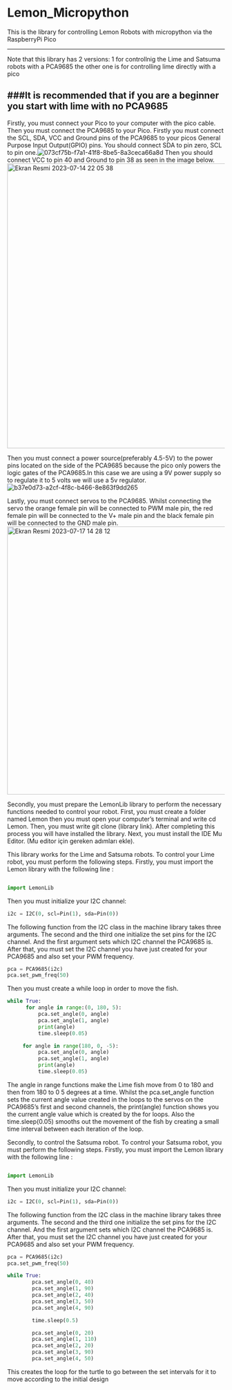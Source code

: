 # Lemon_Micropython
This is the library for controlling Lemon Robots with micropython via the RaspberryPi Pico

------------------------------
Note that this library has 2 versions: 1 for controllnig the Lime and Satsuma robots with a PCA9685 the other one is for controlling lime directly with a pico

###It is recommended that if you are a beginner you start with lime with no PCA9685
------------------------------
Firstly, you must connect your Pico to your computer with the pico cable. Then you must connect the PCA9685 to your Pico. Firstly you must connect the SCL, SDA, VCC and Ground pins of the PCA9685 to your picos General Purpose Input Output(GPIO) pins. You should connect SDA to pin zero, SCL to pin one.![073cf75b-f7a1-41f8-8be5-8a3ceca66a8d](https://github.com/HisarCS/Lemon_Micropython/assets/120194760/a306004c-99e0-4492-924a-61f84acff67c) Then you should connect VCC to pin 40 and Ground to pin 38 as seen in the image below. <img width="659" alt="Ekran Resmi 2023-07-14 22 05 38" src="https://github.com/HisarCS/Lemon_Micropython/assets/66021457/c94857f9-6346-425e-9317-646f2ec98a96">

Then you must connect a power source(preferably 4.5-5V) to the power pins located on the side of the PCA9685 because the pico only powers the logic gates of the PCA9685.In this case we are using a 9V power supply so to regulate it to 5 volts we will use a 5v regulator.
![b37e0d73-a2cf-4f8c-b466-8e863f9dd265](https://github.com/HisarCS/Lemon_Micropython/assets/120194760/3c28182c-8ede-4216-95c7-40cf21b59ac7)

Lastly, you must connect servos to the PCA9685. Whilst connecting the servo the orange female pin will be connected to PWM male pin, the red female pin will be connected to the V+ male pin and the black female pin will be connected to the GND male pin.<img width="620" alt="Ekran Resmi 2023-07-17 14 28 12" src="https://github.com/HisarCS/Lemon_Micropython/assets/66021457/58ca47c6-1f85-48f8-8a59-d0422ac80a80">



Secondly, you must prepare the LemonLib library to perform the necessary functions needed to control your robot. First, you must create a folder named Lemon then you must open your computer’s terminal and write cd Lemon. Then, you must write git clone (library link). After completing this process you will have installed the library. Next, you must install the IDE Mu Editor. (Mu editor için gereken adımları ekle). 

This library works for the Lime and Satsuma robots. To control your Lime robot, you must perform the following steps. Firstly, you must import the Lemon library with the following line :

```python

import LemonLib

```

Then you must initialize your I2C 
channel:

```python
i2c = I2C(0, scl=Pin(1), sda=Pin(0))
```

The following function from the I2C class in the machine library takes three arguments. The second and the third one initialize the set pins for the I2C channel. And the first argument sets which I2C channel the PCA9685 is. After that, you must set the I2C channel you have just created for your PCA9685 and also set your PWM frequency.
```python
pca = PCA9685(i2c)
pca.set_pwm_freq(50)
```
Then you must create a while loop in order to move the fish.
```python
while True:
      for angle in range:(0, 180, 5):
          pca.set_angle(0, angle)
          pca.set_angle(1, angle)
          print(angle)
          time.sleep(0.05)

     for angle in range(180, 0, -5):
          pca.set_angle(0, angle)
          pca.set_angle(1, angle)
          print(angle)
          time.sleep(0.05)
```

The angle in range functions make the Lime fish move from 0 to 180 and then from 180 to 0 5 degrees at a time. Whilst the pca.set_angle function sets the current angle value created in the loops to the servos on the PCA9685’s first and second channels, the print(angle) function shows you the current angle value which is created by the for loops. Also the time.sleep(0.05) smooths out the movement of the fish by creating a small time interval between each iteration of the loop.

Secondly, to control the Satsuma robot.
To control your Satsuma robot, you must perform the following steps. Firstly, you must import the Lemon library with the following line :

```python

import LemonLib

```

Then you must initialize your I2C 
channel:

```python
i2c = I2C(0, scl=Pin(1), sda=Pin(0))
```

The following function from the I2C class in the machine library takes three arguments. The second and the third one initialize the set pins for the I2C channel. And the first argument sets which I2C channel the PCA9685 is. After that, you must set the I2C channel you have just created for your PCA9685 and also set your PWM frequency.
```python
pca = PCA9685(i2c)
pca.set_pwm_freq(50)
```

```python
while True:
        pca.set_angle(0, 40)
        pca.set_angle(1, 90)
        pca.set_angle(2, 40)
        pca.set_angle(3, 50)
        pca.set_angle(4, 90)

        time.sleep(0.5)

        pca.set_angle(0, 20)
        pca.set_angle(1, 110)
        pca.set_angle(2, 20)
        pca.set_angle(3, 90)
        pca.set_angle(4, 50)
```
This creates the loop for the turtle to go between the set intervals for it to move according to the initial design


